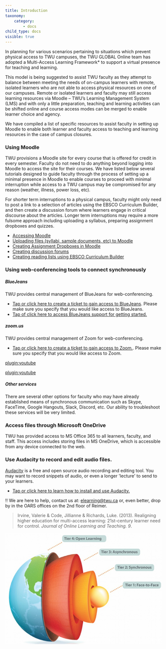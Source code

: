 ```yaml
---
title: Introduction
taxonomy:
    category:
        - docs
child_type: docs
visible: true
---
```


In planning for various scenarios pertaining to situations which prevent physical access to TWU campuses, the TWU GLOBAL Online team has adopted a Multi-Access Learning Framework* to support a virtual presence for teaching and learning.

This model is being suggested to assist TWU faculty as they attempt to balance between meeting the needs of on-campus learners with remote, isolated learners who are not able to access physical resources on one of our campuses. Remote or isolated learners and faculty may still access learning resources via Moodle – TWU’s Learning Management System (LMS) and with only a little preparation, teaching and learning activities can be shifted online and course access modes can be merged to enable learner choice and agency.

We have compiled a list of specific resources to assist faculty in setting up Moodle to enable both learner and faculty access to teaching and learning resources in the case of campus closures.

### Using Moodle
TWU provisions a Moodle site for every course that is offered for credit in every semester. Faculty do not need to do anything beyond logging into Moodle to access the site for their courses. We have listed below several tutorials designed to guide faculty through the process of setting up a minimal presence in Moodle to enable courses to proceed with minimal interruption while access to a TWU campus may be compromised for any reason (weather, illness, power loss, etc).

For shorter term interruptions to a physical campus, faculty might only need to post a link to a selection of articles using the EBSCO Curriculum Builder, and then create a discussion forum where learners engage in critical discourse about the articles. Longer term interruptions may require a more fulsome approach including uploading a syllabus, preparing assignment dropboxes and quizzes.
- [Accessing Moodle](https://create.twu.ca/help/moodle/basics/introduction)
- [Uploading files (syllabi, sample documents, etc) to Moodle](http://create.twu.ca/help/moodle/faculty/activity-or-resource/adding-resources)
- [Creating Assignment Dropboxes in Moodle](http://create.twu.ca/help/moodle/faculty/activity-or-resource/creating-an-assignment-dropbox)
- [Creating discussion forums](https://create.twu.ca/help/moodle/faculty/activity-or-resource/creating-a-forum)
- [Creating reading lists using EBSCO Curriculum Builder](http://create.twu.ca/help/moodle/faculty/activity-or-resource/ebsco-curriculum-builder)

### Using web-conferencing tools to connect synchronously
##### BlueJeans
TWU provides central management of BlueJeans for web-conferencing.
- [Tap or click here to create a ticket to gain access to BlueJeans](https://trinitywestern.teamdynamix.com/TDClient/1904/Portal/Requests/ServiceDet?ID=14119). Please make sure you specify that you would like access to BlueJeans.
- [Tap of click here to access BlueJeans support for getting started.](https://support.bluejeans.com/s/getting-started-meetings-user-step-1)

##### zoom.us
TWU provides central management of Zoom for web-conferencing.
- [Tap or click here to create a ticket to gain access to Zoom.](https://trinitywestern.teamdynamix.com/TDClient/1904/Portal/Requests/ServiceDet?ID=14119). Please make sure you specify that you would like access to Zoom.

[plugin:youtube](https://www.youtube.com/watch?v=vFhAEoCF7jg)

[plugin:youtube](https://www.youtube.com/watch?v=AYzPS28rg7E)

##### Other services
There are several other options for faculty who may have already established means of synchronous communication such as Skype, FaceTime, Google Hangouts, Slack, Discord, etc. Our ability to troubleshoot these services will be very limited.

### Access files through Microsoft OneDrive
TWU has provided access to MS Office 365 to all learners, faculty, and staff. This access includes storing files in MS OneDrive, which is accessible from any device connected to the web.

### Use Audacity to record and edit audio files.
[Audacity](https://www.audacityteam.org/) is a free and open source audio recording and editing tool. You may want to record snippets of audio, or even a longer 'lecture' to send to your learners.
- [Tap or click here to learn how to install and use Audacity.](https://create.twu.ca/help/other-web-tools/audacity)


!! We are here to help, contact us at: elearning@twu.ca or, even better, drop by in the OARS offices on the 2nd floor of Reimer.

> Irvine, Valerie & Code, Jillianne & Richards, Luke. (2013). Realigning higher education for multi-access learning: 21st-century learner need for control. *Journal of Online Learning and Teaching. 9*.

![](irvine_fig1.jpg)
